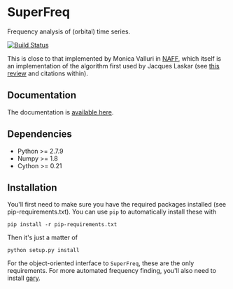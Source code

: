 SuperFreq
=========

Frequency analysis of (orbital) time series.

[![Build Status](https://travis-ci.org/adrn/SuperFreq.svg)](https://travis-ci.org/adrn/SuperFreq)

This is close to that implemented by Monica Valluri in [NAFF](http://dept.astro.lsa.umich.edu/~mvalluri/resources.html), which itself is an implementation of the algorithm first used by Jacques Laskar (see [this review](http://arxiv.org/pdf/math/0305364v3.pdf) and citations within).

Documentation
-------------

The documentation is [available here](http://adrian.pw/superfreq/).

Dependencies
------------

- Python >= 2.7.9
- Numpy >= 1.8
- Cython >= 0.21

Installation
------------

You'll first need to make sure you have the required packages installed (see
pip-requirements.txt). You can use `pip` to automatically install these with

    pip install -r pip-requirements.txt

Then it's just a matter of

    python setup.py install

For the object-oriented interface to `SuperFreq`, these are the only
requirements. For more automated frequency finding, you'll also need to
install [gary](https://github.com/adrn/gary).
